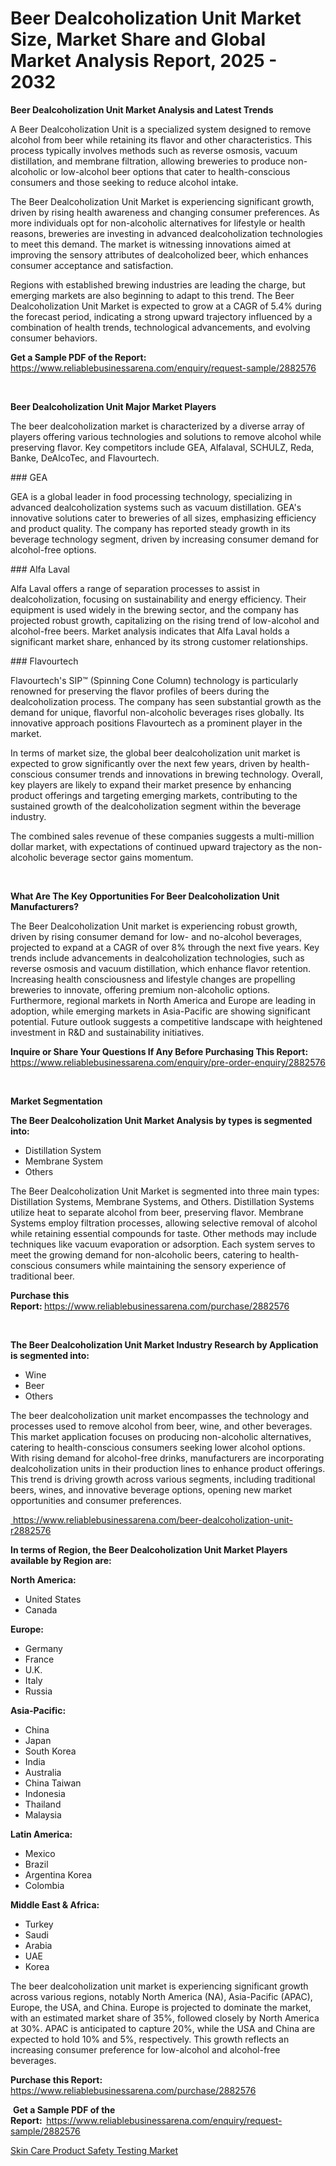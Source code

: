 <p><h1>Beer Dealcoholization Unit Market Size, Market Share and Global Market Analysis Report, 2025 - 2032</h1></p><p><strong>Beer Dealcoholization Unit Market Analysis and Latest Trends</strong></p>
<p><p>A Beer Dealcoholization Unit is a specialized system designed to remove alcohol from beer while retaining its flavor and other characteristics. This process typically involves methods such as reverse osmosis, vacuum distillation, and membrane filtration, allowing breweries to produce non-alcoholic or low-alcohol beer options that cater to health-conscious consumers and those seeking to reduce alcohol intake.</p><p>The Beer Dealcoholization Unit Market is experiencing significant growth, driven by rising health awareness and changing consumer preferences. As more individuals opt for non-alcoholic alternatives for lifestyle or health reasons, breweries are investing in advanced dealcoholization technologies to meet this demand. The market is witnessing innovations aimed at improving the sensory attributes of dealcoholized beer, which enhances consumer acceptance and satisfaction.</p><p>Regions with established brewing industries are leading the charge, but emerging markets are also beginning to adapt to this trend. The Beer Dealcoholization Unit Market is expected to grow at a CAGR of 5.4% during the forecast period, indicating a strong upward trajectory influenced by a combination of health trends, technological advancements, and evolving consumer behaviors.</p></p>
<p><strong>Get a Sample PDF of the Report:&nbsp;</strong> <a href="https://www.reliablebusinessarena.com/enquiry/request-sample/2882576?utm_campaign=2483&utm_medium=2&utm_source=Github&utm_content=ia&utm_term=13032025&utm_id=beer-dealcoholization-unit">https://www.reliablebusinessarena.com/enquiry/request-sample/2882576</a></p>
<p>&nbsp;</p>
<p><strong>Beer Dealcoholization Unit Major Market Players</strong></p>
<p><p>The beer dealcoholization market is characterized by a diverse array of players offering various technologies and solutions to remove alcohol while preserving flavor. Key competitors include GEA, Alfalaval, SCHULZ, Reda, Banke, DeAlcoTec, and Flavourtech.</p><p>### GEA</p><p>GEA is a global leader in food processing technology, specializing in advanced dealcoholization systems such as vacuum distillation. GEA's innovative solutions cater to breweries of all sizes, emphasizing efficiency and product quality. The company has reported steady growth in its beverage technology segment, driven by increasing consumer demand for alcohol-free options.</p><p>### Alfa Laval</p><p>Alfa Laval offers a range of separation processes to assist in dealcoholization, focusing on sustainability and energy efficiency. Their equipment is used widely in the brewing sector, and the company has projected robust growth, capitalizing on the rising trend of low-alcohol and alcohol-free beers. Market analysis indicates that Alfa Laval holds a significant market share, enhanced by its strong customer relationships.</p><p>### Flavourtech</p><p>Flavourtech's SIP™ (Spinning Cone Column) technology is particularly renowned for preserving the flavor profiles of beers during the dealcoholization process. The company has seen substantial growth as the demand for unique, flavorful non-alcoholic beverages rises globally. Its innovative approach positions Flavourtech as a prominent player in the market.</p><p>In terms of market size, the global beer dealcoholization unit market is expected to grow significantly over the next few years, driven by health-conscious consumer trends and innovations in brewing technology. Overall, key players are likely to expand their market presence by enhancing product offerings and targeting emerging markets, contributing to the sustained growth of the dealcoholization segment within the beverage industry. </p><p>The combined sales revenue of these companies suggests a multi-million dollar market, with expectations of continued upward trajectory as the non-alcoholic beverage sector gains momentum.</p></p>
<p>&nbsp;</p>
<p><strong>What Are The Key Opportunities For Beer Dealcoholization Unit Manufacturers?</strong></p>
<p><p>The Beer Dealcoholization Unit market is experiencing robust growth, driven by rising consumer demand for low- and no-alcohol beverages, projected to expand at a CAGR of over 8% through the next five years. Key trends include advancements in dealcoholization technologies, such as reverse osmosis and vacuum distillation, which enhance flavor retention. Increasing health consciousness and lifestyle changes are propelling breweries to innovate, offering premium non-alcoholic options. Furthermore, regional markets in North America and Europe are leading in adoption, while emerging markets in Asia-Pacific are showing significant potential. Future outlook suggests a competitive landscape with heightened investment in R&D and sustainability initiatives.</p></p>
<p><strong>Inquire or Share Your Questions If Any Before Purchasing This Report:</strong> <a href="https://www.reliablebusinessarena.com/enquiry/pre-order-enquiry/2882576?utm_campaign=2483&utm_medium=2&utm_source=Github&utm_content=ia&utm_term=13032025&utm_id=beer-dealcoholization-unit">https://www.reliablebusinessarena.com/enquiry/pre-order-enquiry/2882576</a></p>
<p>&nbsp;</p>
<p><strong>Market Segmentation</strong></p>
<p><strong>The Beer Dealcoholization Unit Market Analysis by types is segmented into:</strong></p>
<p><ul><li>Distillation System</li><li>Membrane System</li><li>Others</li></ul></p>
<p><p>The Beer Dealcoholization Unit Market is segmented into three main types: Distillation Systems, Membrane Systems, and Others. Distillation Systems utilize heat to separate alcohol from beer, preserving flavor. Membrane Systems employ filtration processes, allowing selective removal of alcohol while retaining essential compounds for taste. Other methods may include techniques like vacuum evaporation or adsorption. Each system serves to meet the growing demand for non-alcoholic beers, catering to health-conscious consumers while maintaining the sensory experience of traditional beer.</p></p>
<p><strong>Purchase this Report:&nbsp;</strong><a href="https://www.reliablebusinessarena.com/purchase/2882576?utm_campaign=2483&utm_medium=2&utm_source=Github&utm_content=ia&utm_term=13032025&utm_id=beer-dealcoholization-unit">https://www.reliablebusinessarena.com/purchase/2882576</a></p>
<p>&nbsp;</p>
<p><strong>The Beer Dealcoholization Unit Market Industry Research by Application is segmented into:</strong></p>
<p><ul><li>Wine</li><li>Beer</li><li>Others</li></ul></p>
<p><p>The beer dealcoholization unit market encompasses the technology and processes used to remove alcohol from beer, wine, and other beverages. This market application focuses on producing non-alcoholic alternatives, catering to health-conscious consumers seeking lower alcohol options. With rising demand for alcohol-free drinks, manufacturers are incorporating dealcoholization units in their production lines to enhance product offerings. This trend is driving growth across various segments, including traditional beers, wines, and innovative beverage options, opening new market opportunities and consumer preferences.</p></p>
<p><a href="https://www.reliablebusinessarena.com/beer-dealcoholization-unit-r2882576?utm_campaign=2483&utm_medium=2&utm_source=Github&utm_content=ia&utm_term=13032025&utm_id=beer-dealcoholization-unit">&nbsp;https://www.reliablebusinessarena.com/beer-dealcoholization-unit-r2882576</a></p>
<p><strong>In terms of Region, the Beer Dealcoholization Unit Market Players available by Region are:</strong></p>
<p>
    <p> <strong> North America: </strong>
        <ul>
            <li>United States</li>
            <li>Canada</li>
        </ul>
        </p> 
    <p> <strong> Europe: </strong>
        <ul>
            <li>Germany</li>
            <li>France</li>
            <li>U.K.</li>
            <li>Italy</li>
            <li>Russia</li>
        </ul>
        </p> 
    <p> <strong> Asia-Pacific: </strong>
        <ul>
            <li>China</li>
            <li>Japan</li>
            <li>South Korea</li>
            <li>India</li>
            <li>Australia</li>
            <li>China Taiwan</li>
            <li>Indonesia</li>
            <li>Thailand</li>
            <li>Malaysia</li>
        </ul>
        </p> 
    <p> <strong> Latin America: </strong>
        <ul>
            <li>Mexico</li>
            <li>Brazil</li>
            <li>Argentina Korea</li>
            <li>Colombia</li>
        </ul>
        </p> 
    <p> <strong> Middle East & Africa: </strong>
        <ul>
            <li>Turkey</li>
            <li>Saudi</li>
            <li>Arabia</li>
            <li>UAE</li>
            <li>Korea</li>
        </ul>
    </p>
    </p>
<p><p>The beer dealcoholization unit market is experiencing significant growth across various regions, notably North America (NA), Asia-Pacific (APAC), Europe, the USA, and China. Europe is projected to dominate the market, with an estimated market share of 35%, followed closely by North America at 30%. APAC is anticipated to capture 20%, while the USA and China are expected to hold 10% and 5%, respectively. This growth reflects an increasing consumer preference for low-alcohol and alcohol-free beverages.</p></p>
<p><strong>Purchase this Report: </strong><a href="https://www.reliablebusinessarena.com/purchase/2882576?utm_campaign=2483&utm_medium=2&utm_source=Github&utm_content=ia&utm_term=13032025&utm_id=beer-dealcoholization-unit">https://www.reliablebusinessarena.com/purchase/2882576</a></p>
<p>&nbsp;<strong>Get a Sample PDF of the Report:&nbsp;&nbsp;</strong><a href="https://www.reliablebusinessarena.com/enquiry/request-sample/2882576?utm_campaign=2483&utm_medium=2&utm_source=Github&utm_content=ia&utm_term=13032025&utm_id=beer-dealcoholization-unit">https://www.reliablebusinessarena.com/enquiry/request-sample/2882576</a></p>
<p><strong></strong></p>
<p><p><a href="https://github.com/ParvinKhatun77/Market-Research-Report-List-1/blob/main/skin-care-product-safety-testing-market.md?utm_campaign=2483&utm_medium=2&utm_source=Github&utm_content=ia&utm_term=13032025&utm_id=beer-dealcoholization-unit">Skin Care Product Safety Testing Market</a></p></p>